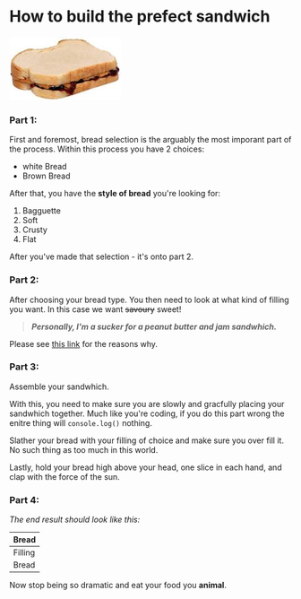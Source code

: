# How to build the prefect sandwich

![PB & J sandwhich](./Images/PB%20&%20J.jpeg)

### Part 1:
First and foremost, bread selection is the arguably the most imporant part of the process. Within this process you have 2 choices:
* white Bread
* Brown Bread

After that, you have the **style of bread** you're looking for:
1. Bagguette
1. Soft
1. Crusty
1. Flat

After you've made that selection - it's onto part 2.

### Part 2:

After choosing your bread type. You then need to look at what kind of filling you want. In this case we want ~~savoury~~ sweet!

> ___Personally, I'm a sucker for a peanut butter and jam sandwhich.___

Please see [this link](https://www.youtube.com/watch?v=eRBOgtp0Hac) for the reasons why.

### Part 3:

Assemble your sandwhich.

With this, you need to make sure you are slowly and gracfully placing your sandwhich together. Much like you're coding, if you do this part wrong the enitre thing will `console.log()` nothing.

Slather your bread with your filling of choice and make sure you over fill it. No such thing as too much in this world.

Lastly, hold your bread high above your head, one slice in each hand, and clap with the force of the sun.

### Part 4:

_The end result should look like this:_

| Bread |
| --------- |
| Filling |
| Bread |



Now stop being so dramatic and eat your food you **animal**.